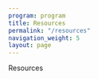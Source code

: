 ```yaml
---
program: program
title: Resources
permalink: "/resources"
navigation_weight: 5
layout: page
---
```


Resources